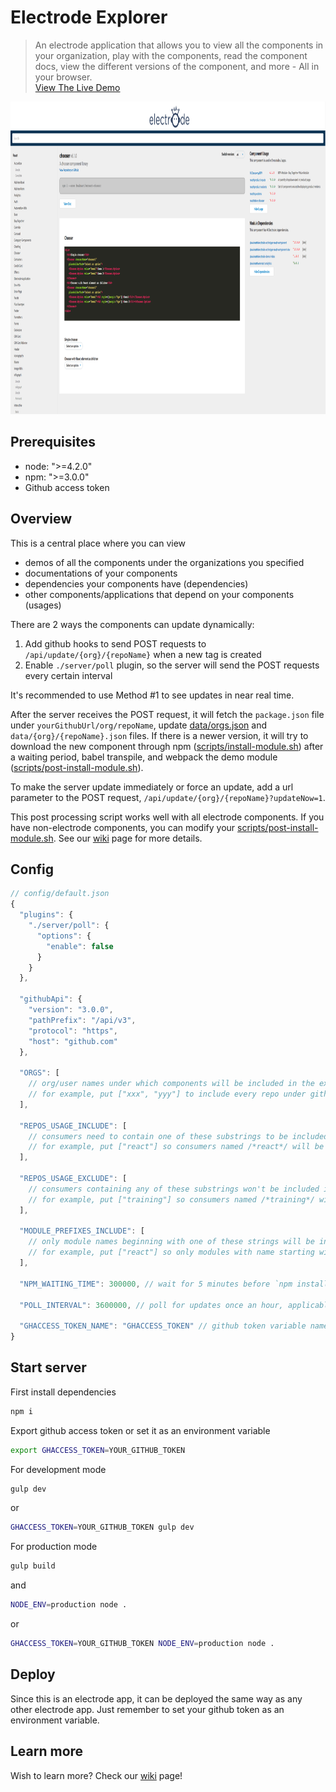 Electrode Explorer
================

> An electrode application that allows you to view all the components in your organization, play with the components, read the component docs, view the different versions of the component, and more - All in your browser.  
[View The Live Demo](https://electrode-explorer.herokuapp.com/)

<img src="/data/screenshot.png" height="500px"/>

## Prerequisites

* node: ">=4.2.0"
* npm: ">=3.0.0"
* Github access token

## Overview

This is a central place where you can view

* demos of all the components under the organizations you specified
* documentations of your components
* dependencies your components have (dependencies)
* other components/applications that depend on your components (usages)

There are 2 ways the components can update dynamically:

1. Add github hooks to send POST requests to `/api/update/{org}/{repoName}` when a new tag is created
2. Enable `./server/poll` plugin, so the server will send the POST requests every certain interval

It's recommended to use Method #1 to see updates in near real time.

After the server receives the POST request, it will fetch the `package.json` file under `yourGithubUrl/org/repoName`,
update [data/orgs.json] and `data/{org}/{repoName}.json` files. If there is a newer version, it will try to download the
new component through npm ([scripts/install-module.sh]) after a waiting period, babel transpile, and webpack the demo module ([scripts/post-install-module.sh]).

To make the server update immediately or force an update, add a url parameter to the POST request, `/api/update/{org}/{repoName}?updateNow=1`.

This post processing script works well with all electrode components. If you have non-electrode components, you can modify your [scripts/post-install-module.sh]. See our [wiki] page for more details.

## Config

```js
// config/default.json
{
  "plugins": {
    "./server/poll": {
      "options": {
        "enable": false
      }
    }
  },

  "githubApi": {
    "version": "3.0.0",
    "pathPrefix": "/api/v3",
    "protocol": "https",
    "host": "github.com"
  },

  "ORGS": [ 
    // org/user names under which components will be included in the explorer
    // for example, put ["xxx", "yyy"] to include every repo under github.com/xxx and github.com/yyy 
  ],

  "REPOS_USAGE_INCLUDE": [
    // consumers need to contain one of these substrings to be included in usages 
    // for example, put ["react"] so consumers named /*react*/ will be included in usages
  ],

  "REPOS_USAGE_EXCLUDE": [
    // consumers containing any of these substrings won't be included in usages
    // for example, put ["training"] so consumers named /*training*/ will be excluded in usages
  ],

  "MODULE_PREFIXES_INCLUDE": [
    // only module names beginning with one of these strings will be included in dependencies
    // for example, put ["react"] so only modules with name starting with "react" will be included in dependencies
  ],

  "NPM_WAITING_TIME": 300000, // wait for 5 minutes before `npm install`

  "POLL_INTERVAL": 3600000, // poll for updates once an hour, applicable when you enable poll plugin

  "GHACCESS_TOKEN_NAME": "GHACCESS_TOKEN" // github token variable name, your token would be accessible via `process.env["GHACCESS_TOKEN"]`
}
```

## Start server

First install dependencies
```sh
npm i
```

Export github access token or set it as an environment variable
```sh
export GHACCESS_TOKEN=YOUR_GITHUB_TOKEN
```

For development mode
```sh
gulp dev
```
or
```sh
GHACCESS_TOKEN=YOUR_GITHUB_TOKEN gulp dev
```

For production mode
```sh
gulp build
```
and
```sh
NODE_ENV=production node .
```
or
```sh
GHACCESS_TOKEN=YOUR_GITHUB_TOKEN NODE_ENV=production node .
```

## Deploy

Since this is an electrode app, it can be deployed the same way as any other electrode app. Just remember to set your github token as an environment variable.

## Learn more

Wish to learn more? Check our [wiki] page!

[data/orgs.json]: https://github.com/electrode-io/electrode-explorer/blob/master/data/orgs.json
[scripts/install-module.sh]: https://github.com/electrode-io/electrode-explorer/blob/master/scripts/install-module.sh
[scripts/post-install-module.sh]: https://github.com/electrode-io/electrode-explorer/blob/master/scripts/post-install-module.sh
[wiki]: https://github.com/electrode-io/electrode-explorer/wiki

